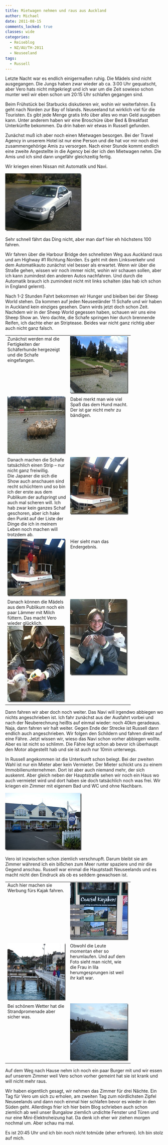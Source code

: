 ```yaml
---
title: Mietwagen nehmen und raus aus Auckland
author: Michael
date: 2011-08-15
comments_locked: true
classes: wide
categories:
  - Reiseblog
  - NZ/AU/TH-2011
  - Neuseeland
tags:
  - Russell
---
```


<p>Letzte Nacht war es endlich einigerma&szlig;en ruhig. Die M&auml;dels sind nicht ausgegangen. Die Jungs haben zwar wieder ab ca. 3:00 Uhr gequatscht, aber Vero hats nicht mitgekriegt und ich war um die Zeit sowieso schon munter weil wir eben schon um 20:15 Uhr schlafen gegangen sind.</p>
<p>Beim Fr&uuml;hst&uuml;ck bei Starbucks diskutieren wir, wohin wir weiterfahren. Es geht nach Norden zur Bay of Islands. Neuseeland tut wirklich viel f&uuml;r die Touristen. Es gibt jede Menge gratis Info &uuml;ber alles wo man Geld ausgeben kann. Unter anderem haben wir eine Brosch&uuml;re &uuml;ber Bed &amp; Breakfast Unterk&uuml;nfte bekommen. Da drin haben wir etwas in Russell gefunden.</p>
<p>Zun&auml;chst mu&szlig; ich aber noch einen Mietwagen besorgen. Bei der Travel Agency in unserem Hotel ist nur eine Person und die hat vor mir noch drei zusammengeh&ouml;rige Amis zu versorgen. Nach einer Stunde kommt endlich eine zweite Angestellte in die Agency bei der ich den Mietwagen nehm. Die Amis und ich sind dann ungef&auml;hr gleichzeitig fertig.</p>
<p>Wir kriegen einen Nissan mit Automatik und Navi.</p>
<p><a href="/assets/images/2011/08/IMG_0633.jpg"><img src="/assets/images/2011/08/IMG_0633_thumb.jpg" width="244" height="184" alt="IMG_0633" border="0" /></a></p>
<p>Sehr schnell f&auml;hrt das Ding nicht, aber man darf hier eh h&ouml;chstens 100 fahren.</p>
<p>Wir fahren &uuml;ber die Harbour Bridge den schnellsten Weg aus Auckland raus und am Highway #1 Richtung Norden. Es geht mit dem Linksverkehr und dem Automatikauto zun&auml;chst viel besser als erwartet. Wenn wir &uuml;ber die Stra&szlig;e gehen, wissen wir noch immer nicht, wohin wir schauen sollen, aber ich kann zumindest den anderen Autos nachfahren. Und durch die Automatik brauch ich zumindest nicht mit links schalten (das hab ich schon in England gelernt).</p>
<p>Nach 1-2 Stunden Fahrt bekommen wir Hunger und bleiben bei der Sheep World stehen. Da kommen auf jeden Neuseel&auml;nder 11 Schafe und wir haben in Auckland kein einziges gesehen. Dann wirds jetzt doch schon Zeit. Nachdem wir in der Sheep World gegessen haben, schauen wir uns eine Sheep Show an. Vero dachte, die Schafe springen hier durch brennende Reifen, ich dachte eher an Striptease. Beides war nicht ganz richtig aber auch nicht ganz falsch.</p>
<table style="width: 400px;" border="0" cellspacing="0" cellpadding="2">
<tbody>
<tr>
<td valign="top" width="200">Zun&auml;chst werden mal die Fertigkeiten der Sch&auml;ferhunde hergezeigt und die Schafe eingefangen.</td>
<td valign="top" width="200"><a href="/assets/images/2011/08/IMG_0635.jpg"><img src="/assets/images/2011/08/IMG_0635_thumb.jpg" width="244" height="184" alt="IMG_0635" border="0" /></a></td>
</tr>
<tr>
<td valign="top" width="200"><a href="/assets/images/2011/08/IMG_0638.jpg"><img src="/assets/images/2011/08/IMG_0638_thumb.jpg" width="244" height="184" alt="IMG_0638" border="0" /></a></td>
<td valign="top" width="200">Dabei merkt man wie viel Spa&szlig; das dem Hund macht. Der ist gar nicht mehr zu b&auml;ndigen.</td>
</tr>
<tr>
<td valign="top" width="200">Danach machen die Schafe tats&auml;chlich einen Strip &ndash; nur nicht ganz freiwillig. <br />Die Japaner die sich die Show auch anschauen sind recht sch&uuml;chtern und so bin ich der erste aus dem Publikum der aufspringt und auch mal scheren will. Ich hab zwar kein ganzes Schaf geschoren, aber ich hake den Punkt auf der Liste der Dinge die ich in meinem Leben noch machen will trotzdem ab.</td>
<td valign="top" width="200"><a href="/assets/images/2011/08/IMG_0639.jpg"><img src="/assets/images/2011/08/IMG_0639_thumb.jpg" width="244" height="184" alt="IMG_0639" border="0" /></a></td>
</tr>
<tr>
<td valign="top" width="200"><a href="/assets/images/2011/08/IMG_0643.jpg"><img src="/assets/images/2011/08/IMG_0643_thumb.jpg" width="244" height="184" alt="IMG_0643" border="0" /></a></td>
<td valign="top" width="200">Hier sieht man das Endergebnis.</td>
</tr>
<tr>
<td valign="top" width="200">Danach k&ouml;nnen die M&auml;dels aus dem Publikum noch ein paar L&auml;mmer mit Milch f&uuml;ttern. Das macht Vero wieder gl&uuml;cklich.<a href="/assets/images/2011/08/IMG_0654.jpg"><img src="/assets/images/2011/08/IMG_0654_thumb.jpg" width="184" height="244" alt="IMG_0654" border="0" /></a></td>
<td valign="top" width="200"><a href="/assets/images/2011/08/IMG_0656.jpg"><img src="/assets/images/2011/08/IMG_0656_thumb.jpg" width="184" height="244" alt="IMG_0656" border="0" /></a></td>
</tr>
</tbody>
</table>
<p>Dann fahren wir aber doch noch weiter. Das Navi will irgendwo abbiegen wo nichts angeschrieben ist. Ich fahr zun&auml;chst aus der Ausfahrt vorbei und nach der Neuberechnung hei&szlig;ts auf einmal wieder: noch 40km geradeaus. Naja, dann fahren wir halt weiter. Gegen Ende der Strecke ist Russell dann endlich auch angeschrieben. Wir folgen den Schildern und fahren direkt auf eine F&auml;hre. Jetzt wissen wir, wieso das Navi schon vorher abbiegen wollte. Aber es ist nicht so schlimm. Die F&auml;hre legt schon ab bevor ich &uuml;berhaupt den Motor abgestellt hab und sie ist auch nur 10min unterwegs.</p>
<p>In Russell angekommen ist die Unterkunft schon belegt. Bei der zweiten Wahl ist nur ein Mieter aber kein Vermieter. Der Mieter schickt uns zu einem Immobilienunternehmen. Dort ist aber auch niemand mehr, der sich auskennt. Aber gleich neben der Hauptstra&szlig;e sehen wir noch ein Haus wo auch vermietet wird und dort haben sie doch tats&auml;chlich noch was frei. Wir kriegen ein Zimmer mit eigenem Bad und WC und ohne Nachbarn.</p>
<p><a href="/assets/images/2011/08/DSCN0667.jpg"><img src="/assets/images/2011/08/DSCN0667_thumb.jpg" width="244" height="184" alt="DSCN0667" border="0" /></a></p>
<p>Vero ist inzwischen schon ziemlich verschnupft. Darum bleibt sie am Zimmer w&auml;hrend ich ein bi&szlig;chen zum Meer runter spaziere und mir die Gegend anschau. Russell war einmal die Hauptstadt Neuseelands und es macht nicht den Eindruck als ob es seitdem gewachsen ist.</p>
<table style="width: 400px;" border="0" cellspacing="0" cellpadding="2">
<tbody>
<tr>
<td valign="top" width="200">Auch hier machen sie Werbung f&uuml;rs Kajak fahren.</td>
<td valign="top" width="200"><a href="/assets/images/2011/08/DSCN0668.jpg"><img src="/assets/images/2011/08/DSCN0668_thumb.jpg" width="244" height="184" alt="DSCN0668" border="0" /></a></td>
</tr>
<tr>
<td valign="top" width="200"><a href="/assets/images/2011/08/DSCN0671.jpg"><img src="/assets/images/2011/08/DSCN0671_thumb.jpg" width="244" height="184" alt="DSCN0671" border="0" /></a></td>
<td valign="top" width="200">Obwohl die Leute momentan eher so herumlaufen. Und auf dem Foto sieht man nicht, wie die Frau in lila herumgesprungen ist weil ihr kalt war.</td>
</tr>
<tr>
<td valign="top" width="200">Bei sch&ouml;nem Wetter hat die Strandpromenade aber sicher was.</td>
<td valign="top" width="200"><a href="/assets/images/2011/08/DSCN0673.jpg"><img src="/assets/images/2011/08/DSCN0673_thumb.jpg" width="244" height="184" alt="DSCN0673" border="0" /></a></td>
</tr>
</tbody>
</table>
<p>Auf dem Weg nach Hause nehm ich noch ein paar Burger mit und wir essen auf unserem Zimmer weil Vero schon vorher gemeint hat sie ist krank und will nicht mehr raus.</p>
<p>Wir haben eigentlich gesagt, wir nehmen das Zimmer f&uuml;r drei N&auml;chte. Ein Tag f&uuml;r Vero um sich zu erholen, am zweiten Tag zum n&ouml;rdlichsten Zipfel Neuseelands und dann noch einmal hier schlafen bevor es wieder in den S&uuml;den geht. Allerdings frier ich hier beim Blog schrieben auch schon ziemlich ab weil unser Bungalow ziemlich undichte Fenster und T&uuml;ren und nur eine Mini-Elektroheizung hat. Da denk ich eher wir ziehen morgen nochmal um. Aber schau ma mal.</p>
<p>Es ist 20:45 Uhr und ich bin noch nicht totm&uuml;de (eher erfroren). Ich bin stolz auf mich.</p>
